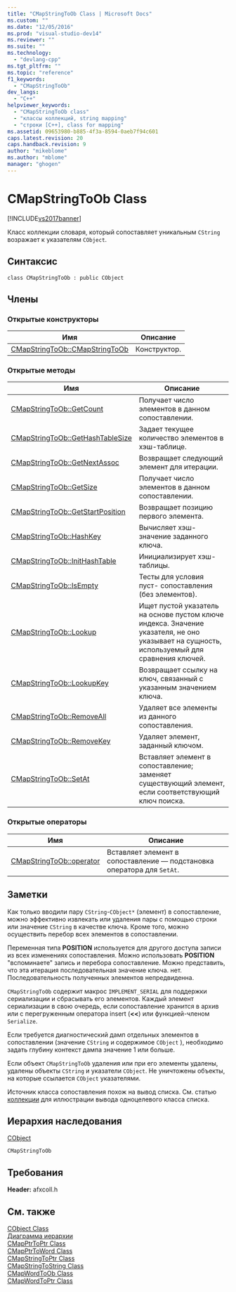 ```yaml
---
title: "CMapStringToOb Class | Microsoft Docs"
ms.custom: ""
ms.date: "12/05/2016"
ms.prod: "visual-studio-dev14"
ms.reviewer: ""
ms.suite: ""
ms.technology: 
  - "devlang-cpp"
ms.tgt_pltfrm: ""
ms.topic: "reference"
f1_keywords: 
  - "CMapStringToOb"
dev_langs: 
  - "C++"
helpviewer_keywords: 
  - "CMapStringToOb class"
  - "классы коллекций, string mapping"
  - "строки [C++], class for mapping"
ms.assetid: 09653980-b885-4f3a-8594-0aeb7f94c601
caps.latest.revision: 20
caps.handback.revision: 9
author: "mikeblome"
ms.author: "mblome"
manager: "ghogen"
---
```

# CMapStringToOb Class
[!INCLUDE[vs2017banner](../../assembler/inline/includes/vs2017banner.md)]

Класс коллекции словаря, который сопоставляет уникальным `CString` возражает к указателям `CObject`.  
  
## Синтаксис  
  
```  
class CMapStringToOb : public CObject  
```  
  
## Члены  
  
### Открытые конструкторы  
  
|Имя|Описание|  
|---------|--------------|  
|[CMapStringToOb::CMapStringToOb](../Topic/CMapStringToOb::CMapStringToOb.md)|Конструктор.|  
  
### Открытые методы  
  
|Имя|Описание|  
|---------|--------------|  
|[CMapStringToOb::GetCount](../Topic/CMapStringToOb::GetCount.md)|Получает число элементов в данном сопоставлении.|  
|[CMapStringToOb::GetHashTableSize](../Topic/CMapStringToOb::GetHashTableSize.md)|Задает текущее количество элементов в хэш\-таблице.|  
|[CMapStringToOb::GetNextAssoc](../Topic/CMapStringToOb::GetNextAssoc.md)|Возвращает следующий элемент для итерации.|  
|[CMapStringToOb::GetSize](../Topic/CMapStringToOb::GetSize.md)|Получает число элементов в данном сопоставлении.|  
|[CMapStringToOb::GetStartPosition](../Topic/CMapStringToOb::GetStartPosition.md)|Возвращает позицию первого элемента.|  
|[CMapStringToOb::HashKey](../Topic/CMapStringToOb::HashKey.md)|Вычисляет хэш\-значение заданного ключа.|  
|[CMapStringToOb::InitHashTable](../Topic/CMapStringToOb::InitHashTable.md)|Инициализирует хэш\-таблицы.|  
|[CMapStringToOb::IsEmpty](../Topic/CMapStringToOb::IsEmpty.md)|Тесты для условия пуст\- сопоставления \(без элементов\).|  
|[CMapStringToOb::Lookup](../Topic/CMapStringToOb::Lookup.md)|Ищет пустой указатель на основе пустом ключе индекса.  Значение указателя, не оно указывает на сущность, используемый для сравнения ключей.|  
|[CMapStringToOb::LookupKey](../Topic/CMapStringToOb::LookupKey.md)|Возвращает ссылку на ключ, связанный с указанным значением ключа.|  
|[CMapStringToOb::RemoveAll](../Topic/CMapStringToOb::RemoveAll.md)|Удаляет все элементы из данного сопоставления.|  
|[CMapStringToOb::RemoveKey](../Topic/CMapStringToOb::RemoveKey.md)|Удаляет элемент, заданный ключом.|  
|[CMapStringToOb::SetAt](../Topic/CMapStringToOb::SetAt.md)|Вставляет элемент в сопоставление; заменяет существующий элемент, если соответствующий ключ поиска.|  
  
### Открытые операторы  
  
|Имя|Описание|  
|---------|--------------|  
|[CMapStringToOb::operator](../Topic/CMapStringToOb::operator.md)|Вставляет элемент в сопоставление — подстановка оператора для `SetAt`.|  
  
## Заметки  
 Как только вводили пару `CString`\-`CObject*` \(элемент\) в сопоставление, можно эффективно извлекать или удаления пары с помощью строки или значение `CString` в качестве ключа.  Кроме того, можно осуществить перебор всех элементов в сопоставлении.  
  
 Переменная типа **POSITION** используется для другого доступа записи из всех изменениях сопоставления.  Можно использовать **POSITION** "вспоминаете" запись и перебора сопоставление.  Можно представить, что эта итерация последовательная значение ключа. нет.  Последовательность полученных элементов непредвиденна.  
  
 `CMapStringToOb` содержит макрос `IMPLEMENT_SERIAL` для поддержки сериализации и сбрасывать его элементов.  Каждый элемент сериализации в свою очередь, если сопоставление хранится в архив или с перегруженным оператора insert \(**\<\<**\) или функцией\-членом `Serialize`.  
  
 Если требуется диагностический дамп отдельных элементов в сопоставлении \(значение `CString` и содержимое `CObject` \), необходимо задать глубину контекст дампа значение 1 или больше.  
  
 Если объект `CMapStringToOb` удаления или при его элементы удалены, удалены объекты `CString` и указатели `CObject`.  Не уничтожены объекты, на которые ссылается `CObject` указателями.  
  
 Источник класса сопоставления похож на вывод списка.  См. статью [коллекции](../../mfc/collections.md) для иллюстрации вывода одноцелевого класса списка.  
  
## Иерархия наследования  
 [CObject](../Topic/CObject%20Class.md)  
  
 `CMapStringToOb`  
  
## Требования  
 **Header:**  afxcoll.h  
  
## См. также  
 [CObject Class](../Topic/CObject%20Class.md)   
 [Диаграмма иерархии](../../mfc/hierarchy-chart.md)   
 [CMapPtrToPtr Class](../../mfc/reference/cmapptrtoptr-class.md)   
 [CMapPtrToWord Class](../../mfc/reference/cmapptrtoword-class.md)   
 [CMapStringToPtr Class](../Topic/CMapStringToPtr%20Class.md)   
 [CMapStringToString Class](../../mfc/reference/cmapstringtostring-class.md)   
 [CMapWordToOb Class](../../mfc/reference/cmapwordtoob-class.md)   
 [CMapWordToPtr Class](../../mfc/reference/cmapwordtoptr-class.md)